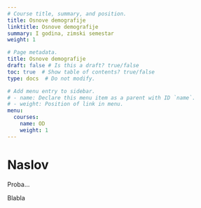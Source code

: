 ```yaml
---
# Course title, summary, and position.
title: Osnove demografije
linktitle: Osnove demografije
summary: I godina, zimski semestar
weight: 1

# Page metadata.
title: Osnove demografije
draft: false # Is this a draft? true/false
toc: true  # Show table of contents? true/false
type: docs  # Do not modify.

# Add menu entry to sidebar.
# - name: Declare this menu item as a parent with ID `name`.
# - weight: Position of link in menu.
menu:
  courses:
    name: OD
    weight: 1
---
```


# Naslov 

Proba...

Blabla